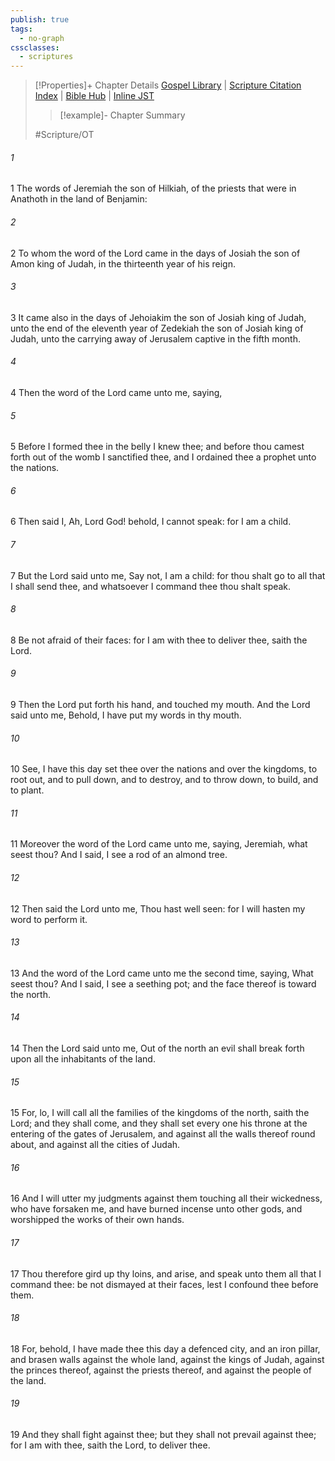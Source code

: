 ```yaml
---
publish: true
tags:
  - no-graph
cssclasses:
  - scriptures
---
```

>[!Properties]+ Chapter Details
>[Gospel Library](https://churchofjesuschrist.org/study/scriptures/ot/jer/1?lang=eng)    |    [Scripture Citation Index](https://scriptures.byu.edu/#07c01::c07c01)    |    [Bible Hub](https://biblehub.com/jeremiah/1.htm)    |    [Inline JST](https://scripturetoolbox.com/html/ic/Jeremiah/1.html)
>>[!example]- Chapter Summary
>> 
> 
>
>#Scripture/OT
###### 1
1 The words of Jeremiah the son of Hilkiah, of the priests that were in Anathoth in the land of Benjamin:
###### 2
2 To whom the word of the Lord came in the days of Josiah the son of Amon king of Judah, in the thirteenth year of his reign.
###### 3
3 It came also in the days of Jehoiakim the son of Josiah king of Judah, unto the end of the eleventh year of Zedekiah the son of Josiah king of Judah, unto the carrying away of Jerusalem captive in the fifth month.
###### 4
4 Then the word of the Lord came unto me, saying,
###### 5
5 Before I formed thee in the belly I knew thee; and before thou camest forth out of the womb I sanctified thee, and I ordained thee a prophet unto the nations.
###### 6
6 Then said I, Ah, Lord God! behold, I cannot speak: for I am a child.
###### 7
7 But the Lord said unto me, Say not, I am a child: for thou shalt go to all that I shall send thee, and whatsoever I command thee thou shalt speak.
###### 8
8 Be not afraid of their faces: for I am with thee to deliver thee, saith the Lord.
###### 9
9 Then the Lord put forth his hand, and touched my mouth. And the Lord said unto me, Behold, I have put my words in thy mouth.
###### 10
10 See, I have this day set thee over the nations and over the kingdoms, to root out, and to pull down, and to destroy, and to throw down, to build, and to plant.
###### 11
11 Moreover the word of the Lord came unto me, saying, Jeremiah, what seest thou? And I said, I see a rod of an almond tree.
###### 12
12 Then said the Lord unto me, Thou hast well seen: for I will hasten my word to perform it.
###### 13
13 And the word of the Lord came unto me the second time, saying, What seest thou? And I said, I see a seething pot; and the face thereof is toward the north.
###### 14
14 Then the Lord said unto me, Out of the north an evil shall break forth upon all the inhabitants of the land.
###### 15
15 For, lo, I will call all the families of the kingdoms of the north, saith the Lord; and they shall come, and they shall set every one his throne at the entering of the gates of Jerusalem, and against all the walls thereof round about, and against all the cities of Judah.
###### 16
16 And I will utter my judgments against them touching all their wickedness, who have forsaken me, and have burned incense unto other gods, and worshipped the works of their own hands.
###### 17
17 Thou therefore gird up thy loins, and arise, and speak unto them all that I command thee: be not dismayed at their faces, lest I confound thee before them.
###### 18
18 For, behold, I have made thee this day a defenced city, and an iron pillar, and brasen walls against the whole land, against the kings of Judah, against the princes thereof, against the priests thereof, and against the people of the land.
###### 19
19 And they shall fight against thee; but they shall not prevail against thee; for I am with thee, saith the Lord, to deliver thee.
